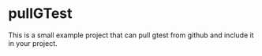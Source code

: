 # pullGTest
This is a small example project that can pull gtest from github and include it in your project.
